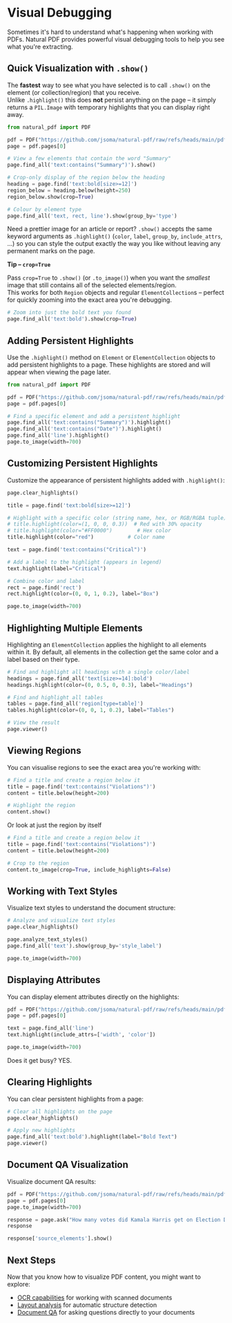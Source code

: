 # Visual Debugging

Sometimes it's hard to understand what's happening when working with PDFs. Natural PDF provides powerful visual debugging tools to help you see what you're extracting.

## Quick Visualization with `.show()`

The **fastest** way to see what you have selected is to call `.show()` on the element (or collection/region) that you receive.  
Unlike `.highlight()` this does **not** persist anything on the page – it simply returns a `PIL.Image` with temporary highlights that you can display right away.

```python
from natural_pdf import PDF

pdf = PDF("https://github.com/jsoma/natural-pdf/raw/refs/heads/main/pdfs/01-practice.pdf")
page = pdf.pages[0]

# View a few elements that contain the word "Summary"
page.find_all('text:contains("Summary")').show()

# Crop-only display of the region below the heading
heading = page.find('text:bold[size>=12]')
region_below = heading.below(height=250)
region_below.show(crop=True)

# Colour by element type
page.find_all('text, rect, line').show(group_by='type')
```

Need a prettier image for an article or report? `.show()` accepts the same keyword arguments as `.highlight()` (`color`, `label`, `group_by`, `include_attrs`, …) so you can style the output exactly the way you like without leaving any permanent marks on the page.

**Tip – `crop=True`**  

Pass `crop=True` to `.show()` (or `.to_image()`) when you want the *smallest* image that still contains all of the selected elements/region.  
This works for both `Region` objects and regular `ElementCollection`s – perfect for quickly zooming into the exact area you're debugging.

```python
# Zoom into just the bold text you found
page.find_all('text:bold').show(crop=True)
```

## Adding Persistent Highlights

Use the `.highlight()` method on `Element` or `ElementCollection` objects to add persistent highlights to a page. These highlights are stored and will appear when viewing the page later.

```python
from natural_pdf import PDF

pdf = PDF("https://github.com/jsoma/natural-pdf/raw/refs/heads/main/pdfs/01-practice.pdf")
page = pdf.pages[0]

# Find a specific element and add a persistent highlight
page.find_all('text:contains("Summary")').highlight()
page.find_all('text:contains("Date")').highlight()
page.find_all('line').highlight()
page.to_image(width=700)
```

## Customizing Persistent Highlights

Customize the appearance of persistent highlights added with `.highlight()`:

```python
page.clear_highlights()

title = page.find('text:bold[size>=12]')

# Highlight with a specific color (string name, hex, or RGB/RGBA tuple)
# title.highlight(color=(1, 0, 0, 0.3))  # Red with 30% opacity
# title.highlight(color="#FF0000")        # Hex color
title.highlight(color="red")           # Color name

text = page.find('text:contains("Critical")')

# Add a label to the highlight (appears in legend)
text.highlight(label="Critical")

# Combine color and label
rect = page.find('rect')
rect.highlight(color=(0, 0, 1, 0.2), label="Box")

page.to_image(width=700)
```

## Highlighting Multiple Elements

Highlighting an `ElementCollection` applies the highlight to all elements within it. By default, all elements in the collection get the same color and a label based on their type.

```python
# Find and highlight all headings with a single color/label
headings = page.find_all('text[size>=14]:bold')
headings.highlight(color=(0, 0.5, 0, 0.3), label="Headings")

# Find and highlight all tables
tables = page.find_all('region[type=table]')
tables.highlight(color=(0, 0, 1, 0.2), label="Tables")

# View the result
page.viewer()
```

## Viewing Regions

You can visualise regions to see the exact area you're working with:

```python
# Find a title and create a region below it
title = page.find('text:contains("Violations")')
content = title.below(height=200)

# Highlight the region
content.show()
```

Or look at just the region by itself

```python
# Find a title and create a region below it
title = page.find('text:contains("Violations")')
content = title.below(height=200)

# Crop to the region
content.to_image(crop=True, include_highlights=False)
```

## Working with Text Styles

Visualize text styles to understand the document structure:

```python
# Analyze and visualize text styles
page.clear_highlights()

page.analyze_text_styles()
page.find_all('text').show(group_by='style_label')

page.to_image(width=700)
```

## Displaying Attributes

You can display element attributes directly on the highlights:

```python
pdf = PDF("https://github.com/jsoma/natural-pdf/raw/refs/heads/main/pdfs/Atlanta_Public_Schools_GA_sample.pdf")
page = pdf.pages[0]

text = page.find_all('line')
text.highlight(include_attrs=['width', 'color'])

page.to_image(width=700)
```

Does it get busy? YES.

## Clearing Highlights

You can clear persistent highlights from a page:

```python
# Clear all highlights on the page
page.clear_highlights()

# Apply new highlights
page.find_all('text:bold').highlight(label="Bold Text")
page.viewer()
```

## Document QA Visualization

Visualize document QA results:

```python
pdf = PDF("https://github.com/jsoma/natural-pdf/raw/refs/heads/main/pdfs/0500000US42007.pdf")
page = pdf.pages[0]
page.to_image(width=700)
```

```python
response = page.ask("How many votes did Kamala Harris get on Election Day?")
response
```

```python
response['source_elements'].show()
```

## Next Steps

Now that you know how to visualize PDF content, you might want to explore:

- [OCR capabilities](../ocr/index.md) for working with scanned documents
- [Layout analysis](../layout-analysis/index.ipynb) for automatic structure detection
- [Document QA](../document-qa/index.ipynb) for asking questions directly to your documents